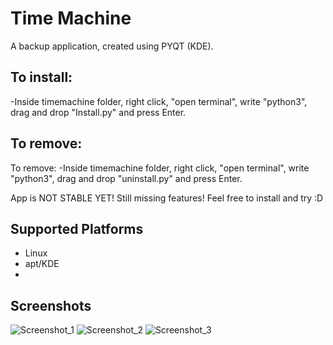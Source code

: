 # Time Machine
A backup application, created using PYQT (KDE).

## To install:
-Inside timemachine folder, right click, "open terminal", write "python3", drag and drop "Install.py" and press Enter.

## To remove:
To remove:
-Inside timemachine folder, right click, "open terminal", write "python3", drag and drop "uninstall.py" and press Enter.

App is NOT STABLE YET!
Still missing features!
Feel free to install and try :D

## Supported Platforms
  * Linux
  * apt/KDE
  * 
## Screenshots
![Screenshot_1](https://user-images.githubusercontent.com/66172718/140302598-00ff1059-3662-44e1-b212-84384a5ea5be.png)
![Screenshot_2](https://user-images.githubusercontent.com/66172718/139929074-a3650468-1194-466c-bf1c-e41472160811.png)
![Screenshot_3](https://user-images.githubusercontent.com/66172718/139649230-23ee3017-ea2c-407f-a578-04d9ec1b9af9.png)
